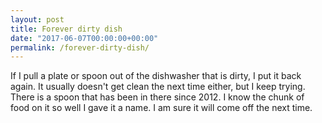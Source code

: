 ```yaml
---
layout: post
title: Forever dirty dish
date: "2017-06-07T00:00:00+00:00"
permalink: /forever-dirty-dish/
---
```


If I pull a plate or spoon out of the dishwasher that is dirty, I put it back again. It usually doesn't get clean the next time either, but I keep trying. There is a spoon that has been in there since 2012. I know the chunk of food on it so well I gave it a name. I am sure it will come off the next time.
